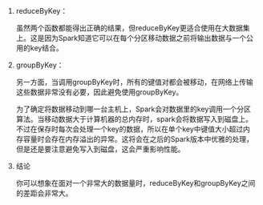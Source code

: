1. reduceByKey：

   虽然两个函数都能得出正确的结果，但reduceByKey更适合使用在大数据集上。这是因为Spark知道它可以在每个分区移动数据之前将输出数据与一个公用的key结合。

2. groupByKey：

   另一方面，当调用groupByKey时，所有的键值对都会被移动，在网络上传输这些数据非常没有必要，因此避免使用groupByKey。

   为了确定将数据移动到哪一台主机上，Spark会对数据里的key调用一个分区算法。当移动数据大于计算机器的总内存时，spark会将数据写入到磁盘上。不过在保存时每次会处理一个key的数据，所以在单个key中键值大小超过内存容量时会存在内存溢出的异常。这将会在之后的Spark版本中优雅的处理，但是还是要注意避免写入到磁盘，这会严重影响性能。

3. 结论

   你可以想象在面对一个非常大的数据量时，reduceByKey和groupByKey之间的差距会非常大。